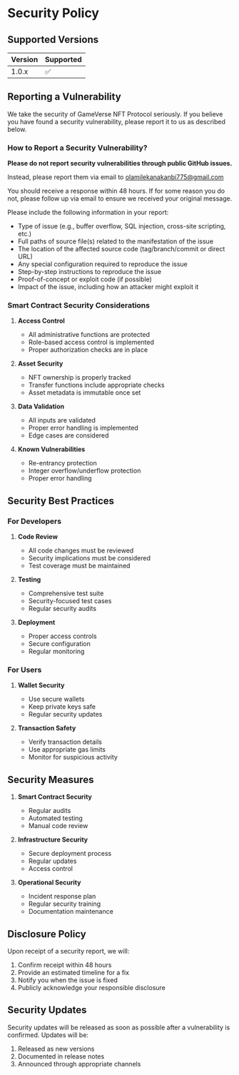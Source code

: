 # Security Policy

## Supported Versions

| Version | Supported          |
| ------- | ------------------ |
| 1.0.x   | :white_check_mark: |

## Reporting a Vulnerability

We take the security of GameVerse NFT Protocol seriously. If you believe you have found a security vulnerability, please report it to us as described below.

### How to Report a Security Vulnerability?

**Please do not report security vulnerabilities through public GitHub issues.**

Instead, please report them via email to olamilekanakanbi775@gmail.com

You should receive a response within 48 hours. If for some reason you do not, please follow up via email to ensure we received your original message.

Please include the following information in your report:

- Type of issue (e.g., buffer overflow, SQL injection, cross-site scripting, etc.)
- Full paths of source file(s) related to the manifestation of the issue
- The location of the affected source code (tag/branch/commit or direct URL)
- Any special configuration required to reproduce the issue
- Step-by-step instructions to reproduce the issue
- Proof-of-concept or exploit code (if possible)
- Impact of the issue, including how an attacker might exploit it

### Smart Contract Security Considerations

1. **Access Control**

   - All administrative functions are protected
   - Role-based access control is implemented
   - Proper authorization checks are in place

2. **Asset Security**

   - NFT ownership is properly tracked
   - Transfer functions include appropriate checks
   - Asset metadata is immutable once set

3. **Data Validation**

   - All inputs are validated
   - Proper error handling is implemented
   - Edge cases are considered

4. **Known Vulnerabilities**
   - Re-entrancy protection
   - Integer overflow/underflow protection
   - Proper error handling

## Security Best Practices

### For Developers

1. **Code Review**

   - All code changes must be reviewed
   - Security implications must be considered
   - Test coverage must be maintained

2. **Testing**

   - Comprehensive test suite
   - Security-focused test cases
   - Regular security audits

3. **Deployment**
   - Proper access controls
   - Secure configuration
   - Regular monitoring

### For Users

1. **Wallet Security**

   - Use secure wallets
   - Keep private keys safe
   - Regular security updates

2. **Transaction Safety**
   - Verify transaction details
   - Use appropriate gas limits
   - Monitor for suspicious activity

## Security Measures

1. **Smart Contract Security**

   - Regular audits
   - Automated testing
   - Manual code review

2. **Infrastructure Security**

   - Secure deployment process
   - Regular updates
   - Access control

3. **Operational Security**
   - Incident response plan
   - Regular security training
   - Documentation maintenance

## Disclosure Policy

Upon receipt of a security report, we will:

1. Confirm receipt within 48 hours
2. Provide an estimated timeline for a fix
3. Notify you when the issue is fixed
4. Publicly acknowledge your responsible disclosure

## Security Updates

Security updates will be released as soon as possible after a vulnerability is confirmed. Updates will be:

1. Released as new versions
2. Documented in release notes
3. Announced through appropriate channels
